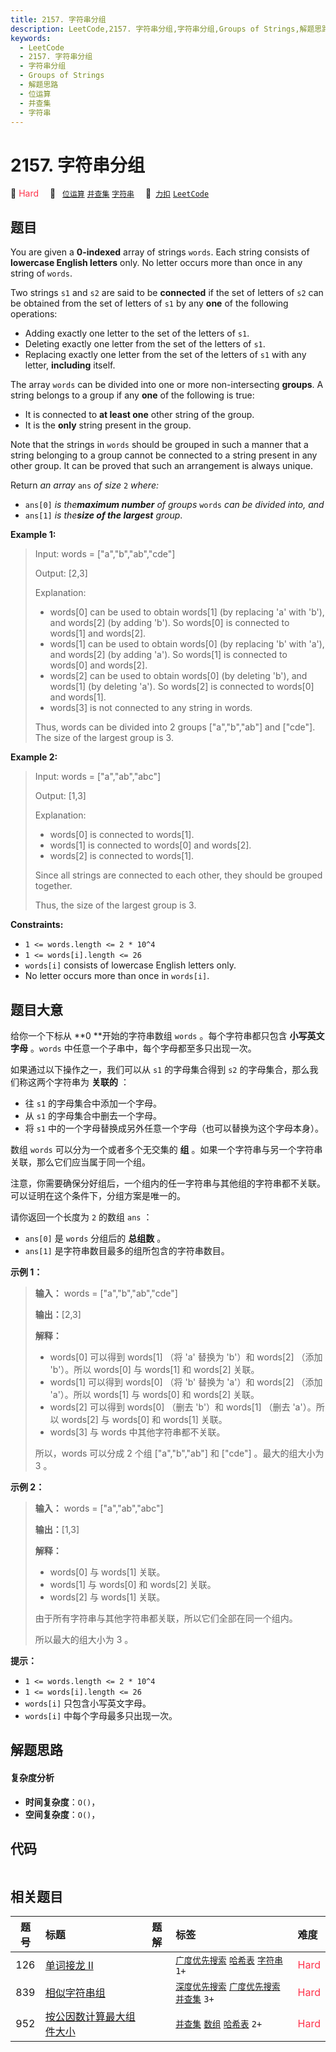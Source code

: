 ```yaml
---
title: 2157. 字符串分组
description: LeetCode,2157. 字符串分组,字符串分组,Groups of Strings,解题思路,位运算,并查集,字符串
keywords:
  - LeetCode
  - 2157. 字符串分组
  - 字符串分组
  - Groups of Strings
  - 解题思路
  - 位运算
  - 并查集
  - 字符串
---
```


# 2157. 字符串分组

🔴 <font color=#ff334b>Hard</font>&emsp; 🔖&ensp; [`位运算`](/tag/bit-manipulation.md) [`并查集`](/tag/union-find.md) [`字符串`](/tag/string.md)&emsp; 🔗&ensp;[`力扣`](https://leetcode.cn/problems/groups-of-strings) [`LeetCode`](https://leetcode.com/problems/groups-of-strings)

## 题目

You are given a **0-indexed** array of strings `words`. Each string consists
of **lowercase English letters** only. No letter occurs more than once in any
string of `words`.

Two strings `s1` and `s2` are said to be **connected** if the set of letters
of `s2` can be obtained from the set of letters of `s1` by any **one** of the
following operations:

  * Adding exactly one letter to the set of the letters of `s1`.
  * Deleting exactly one letter from the set of the letters of `s1`.
  * Replacing exactly one letter from the set of the letters of `s1` with any letter, **including** itself.

The array `words` can be divided into one or more non-intersecting **groups**.
A string belongs to a group if any **one** of the following is true:

  * It is connected to **at least one** other string of the group.
  * It is the **only** string present in the group.

Note that the strings in `words` should be grouped in such a manner that a
string belonging to a group cannot be connected to a string present in any
other group. It can be proved that such an arrangement is always unique.

Return _an array_ `ans` _of size_ `2` _where:_

  * `ans[0]` _is the**maximum number** of groups_ `words` _can be divided into, and_
  * `ans[1]` _is the**size of the largest** group_.



**Example 1:**

> Input: words = ["a","b","ab","cde"]
> 
> Output: [2,3]
> 
> Explanation:
> - words[0] can be used to obtain words[1] (by replacing 'a' with 'b'), and words[2] (by adding 'b'). So words[0] is connected to words[1] and words[2].
> - words[1] can be used to obtain words[0] (by replacing 'b' with 'a'), and words[2] (by adding 'a'). So words[1] is connected to words[0] and words[2].
> - words[2] can be used to obtain words[0] (by deleting 'b'), and words[1] (by deleting 'a'). So words[2] is connected to words[0] and words[1].
> - words[3] is not connected to any string in words.
> 
> Thus, words can be divided into 2 groups ["a","b","ab"] and ["cde"]. The size of the largest group is 3.  

**Example 2:**

> Input: words = ["a","ab","abc"]
> 
> Output: [1,3]
> 
> Explanation:
> - words[0] is connected to words[1].
> - words[1] is connected to words[0] and words[2].
> - words[2] is connected to words[1].
> 
> Since all strings are connected to each other, they should be grouped together.
> 
> Thus, the size of the largest group is 3.

**Constraints:**

  * `1 <= words.length <= 2 * 10^4`
  * `1 <= words[i].length <= 26`
  * `words[i]` consists of lowercase English letters only.
  * No letter occurs more than once in `words[i]`.


## 题目大意

给你一个下标从 **0  **开始的字符串数组 `words` 。每个字符串都只包含 **小写英文字母**  。`words`
中任意一个子串中，每个字母都至多只出现一次。

如果通过以下操作之一，我们可以从 `s1` 的字母集合得到 `s2` 的字母集合，那么我们称这两个字符串为 **关联的**  ：

  * 往 `s1` 的字母集合中添加一个字母。
  * 从 `s1` 的字母集合中删去一个字母。
  * 将 `s1` 中的一个字母替换成另外任意一个字母（也可以替换为这个字母本身）。

数组 `words` 可以分为一个或者多个无交集的 **组**  。如果一个字符串与另一个字符串关联，那么它们应当属于同一个组。

注意，你需要确保分好组后，一个组内的任一字符串与其他组的字符串都不关联。可以证明在这个条件下，分组方案是唯一的。

请你返回一个长度为 `2` 的数组 `ans` ：

  * `ans[0]` 是 `words` 分组后的 **总组数**  。
  * `ans[1]` 是字符串数目最多的组所包含的字符串数目。



**示例 1：**

> 
> 
> 
> 
> 
> **输入：** words = ["a","b","ab","cde"]
> 
> **输出：**[2,3]
> 
> **解释：**
> - words[0] 可以得到 words[1] （将 'a' 替换为 'b'）和 words[2] （添加 'b'）。所以 words[0] 与 words[1] 和 words[2] 关联。
> - words[1] 可以得到 words[0] （将 'b' 替换为 'a'）和 words[2] （添加 'a'）。所以 words[1] 与 words[0] 和 words[2] 关联。
> - words[2] 可以得到 words[0] （删去 'b'）和 words[1] （删去 'a'）。所以 words[2] 与 words[0] 和 words[1] 关联。
> - words[3] 与 words 中其他字符串都不关联。
> 
> 所以，words 可以分成 2 个组 ["a","b","ab"] 和 ["cde"] 。最大的组大小为 3 。
> 
> 

**示例 2：**

> 
> 
> 
> 
> 
> **输入：** words = ["a","ab","abc"]
> 
> **输出：**[1,3]
> 
> **解释：**
> - words[0] 与 words[1] 关联。
> - words[1] 与 words[0] 和 words[2] 关联。
> - words[2] 与 words[1] 关联。
> 
> 由于所有字符串与其他字符串都关联，所以它们全部在同一个组内。
> 
> 所以最大的组大小为 3 。
> 
> 



**提示：**

  * `1 <= words.length <= 2 * 10^4`
  * `1 <= words[i].length <= 26`
  * `words[i]` 只包含小写英文字母。
  * `words[i]` 中每个字母最多只出现一次。


## 解题思路

#### 复杂度分析

- **时间复杂度**：`O()`，
- **空间复杂度**：`O()`，

## 代码

```javascript

```

## 相关题目

<!-- prettier-ignore -->
| 题号 | 标题 | 题解 | 标签 | 难度 |
| :------: | :------ | :------: | :------ | :------ |
| 126 | [单词接龙 II](https://leetcode.com/problems/word-ladder-ii) |  |  [`广度优先搜索`](/tag/breadth-first-search.md) [`哈希表`](/tag/hash-table.md) [`字符串`](/tag/string.md) `1+` | <font color=#ff334b>Hard</font> |
| 839 | [相似字符串组](https://leetcode.com/problems/similar-string-groups) |  |  [`深度优先搜索`](/tag/depth-first-search.md) [`广度优先搜索`](/tag/breadth-first-search.md) [`并查集`](/tag/union-find.md) `3+` | <font color=#ff334b>Hard</font> |
| 952 | [按公因数计算最大组件大小](https://leetcode.com/problems/largest-component-size-by-common-factor) |  |  [`并查集`](/tag/union-find.md) [`数组`](/tag/array.md) [`哈希表`](/tag/hash-table.md) `2+` | <font color=#ff334b>Hard</font> |